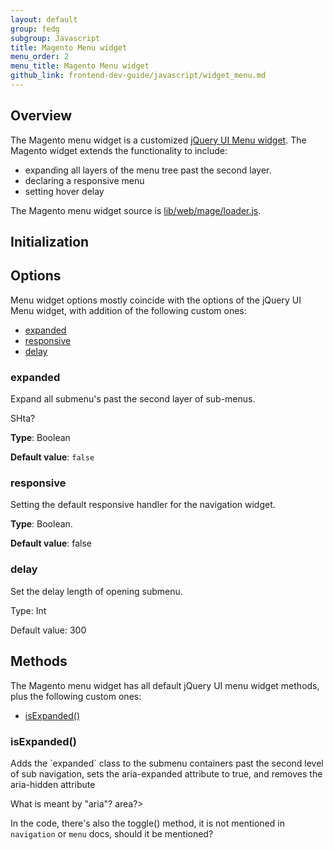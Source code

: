 ```yaml
---
layout: default
group: fedg
subgroup: Javascript
title: Magento Menu widget
menu_order: 2
menu_title: Magento Menu widget
github_link: frontend-dev-guide/javascript/widget_menu.md
---
```

<h2>Overview</h2>

The Magento menu widget is a customized <a href="http://api.jqueryui.com/menu/" target="_blank">jQuery UI Menu widget</a>. The Magento widget extends the functionality to include:
<ul>
<li>expanding all layers of the menu tree past the second layer.</li>
<li>declaring a responsive menu</li>
<li>setting hover delay</li>
</ul>
The Magento menu widget source is <a href="{{site.mage2000url}}lib/web/mage/loader.js" target="_blank">lib/web/mage/loader.js</a>.

<h2 id="menu_init">Initialization</h2>

<h2 id="menu_options">Options</h2>
Menu widget options mostly coincide with the options of the jQuery UI Menu widget, with addition of the following custom ones:
<ul>
<li><a href="#m_expanded">expanded</a></li>
<li><a href="#m_responsive">responsive</a></li>
<li><a href="#m_delay">delay</a></li>

</ul>

<h3 id="#m_expanded">expanded</h3>
Expand all submenu's past the second layer of sub-menus.
<p class="q">SHta?</p>

**Type**: Boolean

**Default value**: `false`

<h3 id="#m_responsive">responsive</h3>
Setting the default responsive handler for the navigation widget.

**Type**: Boolean.

**Default value**: false

<h3 id="#m_delay">delay</h3>
Set the delay length of opening submenu.

Type: Int

Default value: 300

<h2>Methods</h2>
The Magento menu widget has all default jQuery UI menu widget methods, plus the following custom ones:

<ul>
<li><a href="#m_isexpanded">isExpanded()</a></li>

</ul>

<h3>isExpanded()</h3>
Adds the `expanded` class to the submenu containers past the second level of sub navigation, sets the aria-expanded attribute to true, and removes the aria-hidden attribute

<p class="q">What is meant by "aria"? area?></p>
<p class="q">In the code, there's also the toggle() method, it is not mentioned in <code>navigation</code> or <code>menu</code> docs, should it be mentioned?</p>
